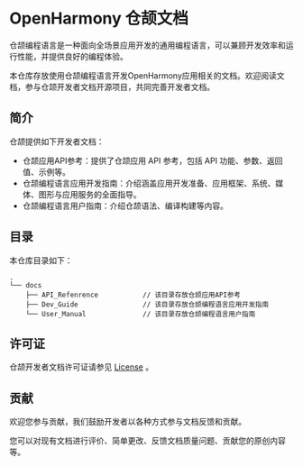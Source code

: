 # OpenHarmony 仓颉文档

仓颉编程语言是一种面向全场景应用开发的通用编程语言，可以兼顾开发效率和运行性能，并提供良好的编程体验。

本仓库存放使用仓颉编程语言开发OpenHarmony应用相关的文档。欢迎阅读文档，参与仓颉开发者文档开源项目，共同完善开发者文档。

## 简介

仓颉提供如下开发者文档：

- 仓颉应用API参考：提供了仓颉应用 API 参考，包括 API 功能、参数、返回值、示例等。
- 仓颉编程语言应用开发指南：介绍涵盖应用开发准备、应用框架、系统、媒体、图形与应用服务的全面指导。
- 仓颉编程语言用户指南：介绍仓颉语法、编译构建等内容。

## 目录

本仓库目录如下：

```text
.
└── docs
    ├── API_Refenrence           // 该目录存放仓颉应用API参考
    ├── Dev_Guide                // 该目录存放仓颉编程语言应用开发指南
    └── User_Manual              // 该目录存放仓颉编程语言用户指南
```

## 许可证

仓颉开发者文档许可证请参见 [License](./LICENSE) 。

## 贡献

欢迎您参与贡献，我们鼓励开发者以各种方式参与文档反馈和贡献。

您可以对现有文档进行评价、简单更改、反馈文档质量问题、贡献您的原创内容等。
